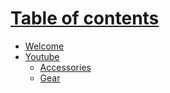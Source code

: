 # [Table of contents]() 
* [Welcome](README.md) 
* [Youtube](Youtube/Index.md) 
	* [Accessories](Youtube/Ideas-Accessories.md) 
	* [Gear](Youtube/Gear.md) 